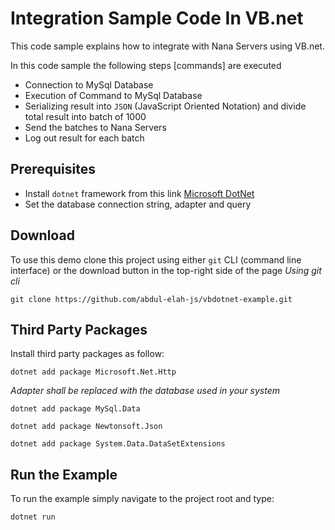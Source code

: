 # Integration Sample Code In VB.net

This code sample explains how to integrate with Nana Servers using VB.net.

In this code sample the following steps [commands] are executed

- Connection to MySql Database
- Execution of Command to MySql Database
- Serializing result into `JSON` (JavaScript Oriented Notation) and divide total result into batch of 1000
- Send the batches to Nana Servers
- Log out result for each batch

## Prerequisites
- Install `dotnet` framework from this link [Microsoft DotNet](https://dotnet.microsoft.com/download/dotnet-framework)
- Set the database connection string, adapter and query

## Download
To use this demo clone this project using either `git` CLI (command line interface) or the download button in the top-right side
of the page
*Using git cli*
```
git clone https://github.com/abdul-elah-js/vbdotnet-example.git
```
## Third Party Packages
Install third party packages as follow:
```
dotnet add package Microsoft.Net.Http
```
*Adapter shall be replaced with the database used in your system*
```
dotnet add package MySql.Data
```
```
dotnet add package Newtonsoft.Json
```
```
dotnet add package System.Data.DataSetExtensions
```
## Run the Example
To run the example simply navigate to the project root and type:
```
dotnet run
```
